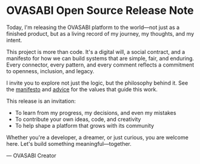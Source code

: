# OVASABI Open Source Release Note

Today, I'm releasing the OVASABI platform to the world—not just as a finished product, but as a living record of my journey, my thoughts, and my intent.

This project is more than code. It's a digital will, a social contract, and a manifesto for how we can build systems that are simple, fair, and enduring. Every connector, every pattern, and every comment reflects a commitment to openness, inclusion, and legacy.

I invite you to explore not just the logic, but the philosophy behind it. See the [manifesto](manifesto.md) and [advice](manifesto.md#advice-for-the-ovasabi-community) for the values that guide this work.

This release is an invitation:

- To learn from my progress, my decisions, and even my mistakes
- To contribute your own ideas, code, and creativity
- To help shape a platform that grows with its community

Whether you're a developer, a dreamer, or just curious, you are welcome here. Let's build something meaningful—together.

— OVASABI Creator
